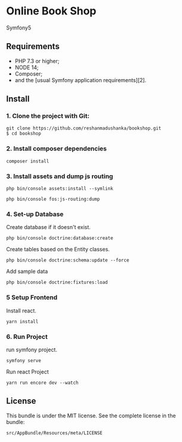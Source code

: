 Online Book Shop
============

Symfony5 

Requirements
------------

  * PHP 7.3 or higher;
  * NODE 14;
  * Composer;
  * and the [usual Symfony application requirements][2].
## Install

### 1. Clone the project with Git:

```
git clone https://github.com/reshanmadushanka/bookshop.git
$ cd bookshop
```

### 2. Install composer dependencies

```
composer install
```
### 3. Install assets and dump js routing

```
php bin/console assets:install --symlink
```

```
php bin/console fos:js-routing:dump
```

### 4. Set-up Database

Create database if it doesn't exist.
```
php bin/console doctrine:database:create
```
Create tables based on the Entity classes.
```
php bin/console doctrine:schema:update --force
```
Add sample data
```
php bin/console doctrine:fixtures:load
```
### 5 Setup Frontend
Install react.
```
yarn install
```
### 6. Run Project

run symfony project.
```
symfony serve
```
Run react Project
```
yarn run encore dev --watch
```
## License

This bundle is under the MIT license. See the complete license in the bundle:

    src/AppBundle/Resources/meta/LICENSE
